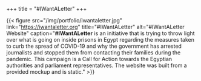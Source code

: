 +++
title = "#IWantALetter"
+++

{{< figure src="/img/portfolio/iwantaletter.jpg" link="https://iwantaletter.org" title="#IWantALetter" alt="#IWantALetter Website" caption="**#IWantALetter** is an initiative that is trying to throw light over what is going on inside prisons in Egypt regarding the measures taken to curb the spread of COVID-19 and why the government has arrested journalists and stopped them from contacting their families during the pandemic. This campaign is a Call for Action towards the Egyptian authorities and parliament representatives. The website was built from a provided mockup and is static." >}}
